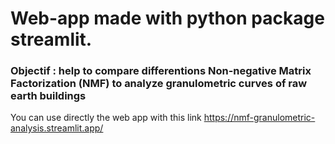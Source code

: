 # Web-app made with python package streamlit.

### Objectif : help to compare differentions Non-negative Matrix Factorization (NMF) to analyze granulometric curves of raw earth buildings

You can use directly the web app with this link https://nmf-granulometric-analysis.streamlit.app/

